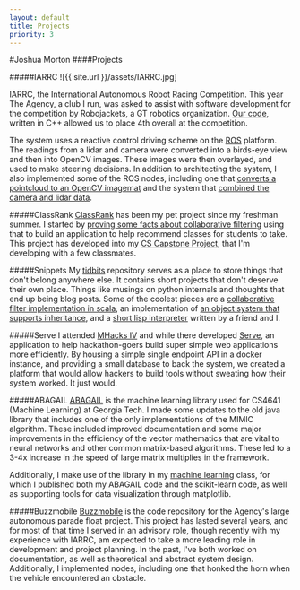 ```yaml
---
layout: default
title: Projects
priority: 3
---
```


#Joshua Morton
####Projects

#####IARRC
![{{ site.url }}/assets/IARRC.jpg]

IARRC, the International Autonomous Robot Racing Competition. This year The Agency, a club I run, was asked to assist with software development for the competition by Robojackets, a GT robotics organization. [Our code](https://github.com/RoboJackets/iarrc-software), written in C++ allowed us to place 4th overall at the competition. 

The system uses a reactive control driving scheme on the [ROS](http://www.ros.org/) platform. The readings from a lidar and camera were converted into a birds-eye view and then into OpenCV images. These images were then overlayed, and used to make steering decisions. In addition to architecting the system, I also implemented some of the ROS nodes, including one that [converts a pointcloud to an OpenCV imagemat](https://github.com/RoboJackets/iarrc-software/blob/master/iarrc/src/pointcloud_to_image/pointcloud_to_image.cpp) and the system that [combined the camera and lidar data](https://github.com/RoboJackets/iarrc-software/blob/master/iarrc/src/iarrc_world_model/world_model.cpp).

#####ClassRank
[ClassRank](https://github.com/joshuamorton/ClassRank) has been my pet project since my freshman summer. I started by [proving some facts about collaborative filtering](https://www.sharelatex.com/github/repos/joshuamorton/ClassRank/builds/c7ae4929b2575f232753d366ce574833a94864ee/raw/output.pdf) using that to build an application to help recommend classes for students to take. This project has developed into my [CS Capstone Project](https://github.com/classrank), that I'm developing with a few classmates. 

#####Snippets
My [tidbits](https://github.com/joshuamorton/tidbits) repository serves as a place to store things that don't belong anywhere else. It contains short projects that don't deserve their own place. Things like musings on python internals and thoughts that end up being blog posts. Some of the coolest pieces are a [collaborative filter implementation in scala](https://github.com/joshuamorton/tidbits/blob/master/CollabFilter.scala), an implementation of [an object system that supports inheritance](https://github.com/joshuamorton/tidbits/blob/master/objectModel.py), and a [short lisp interpreter](https://github.com/joshuamorton/tidbits/blob/master/lispy.py) written by a friend and I.

#####Serve
I attended [MHacks IV](http://mhacks-iv.devpost.com/) and while there developed [Serve](https://github.com/thepav/serve), an application to help hackathon-goers build super simple web applications more efficiently. By housing a simple single endpoint API in a docker instance, and providing a small database to back the system, we created a platform that would allow hackers to build tools without sweating how their system worked. It just would.

#####ABAGAIL
[ABAGAIL](https://github.com/joshuamorton/ABAGAIL) is the machine learning library used for CS4641 (Machine Learning) at Georgia Tech. I made some updates to the old java library that includes one of the only implementations of the MIMIC algorithm. These included improved documentation and some major improvements in the efficiency of the vector mathematics that are vital to neural networks and other common matrix-based algorithms. These led to a 3-4x increase in the speed of large matrix multiplies in the framework.

Additionally, I make use of the library in my [machine learning](https://github.com/joshuamorton/Machine-Learning) class, for which I published both my ABAGAIL code and the scikit-learn code, as well as supporting tools for data visualization through matplotlib.

#####Buzzmobile
[Buzzmobile](https://github.com/gtagency/buzzmobile) is the code repository for the Agency's large autonomous parade float project. This project has lasted several years, and for most of that time I served in an advisory role, though recently with my experience with IARRC, am expected to take a more leading role in development and project planning. In the past, I've both worked on documentation, as well as theoretical and abstract system design. Additionally, I implemented nodes, including one that honked the horn when the vehicle encountered an obstacle.
